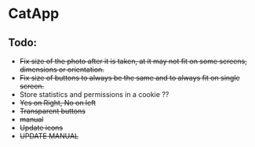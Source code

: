 # CatApp

## Todo:

- ~~Fix size of the photo after it is taken, at it may not fit on some screens, dimensions or orientation.~~
- ~~Fix size of buttons to always be the same and to always fit on single screen.~~
- Store statistics and permissions in a cookie ??
- ~~Yes on Right, No on left~~
- ~~Transparent buttons~~ 
- ~~manual~~ 
- ~~Update icons~~
- ~~UPDATE MANUAL~~


